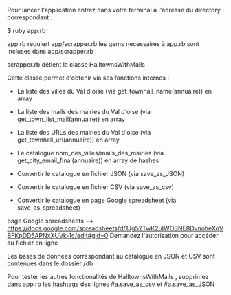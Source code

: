 Pour lancer l'application entrez dans votre terminal à l'adresse du directory correspondant :

$ ruby app.rb

app.rb requiert app/scrapper.rb
les gems necessaires à app.rb sont incluses dans app/scrapper.rb

scrapper.rb détient la classe HalltownsWithMails

Cette classe permet d'obtenir via ses fonctions internes :
 - La liste des villes du Val d'oise (via get_townhall_name(annuaire)) en array
 - La liste des mails des mairies du Val d'oise  (via get_town_list_mail(annuaire)) en array
 - La liste des URLs des mairies du Val d'oise (via get_townhall_url(annuaire)) en array
 - Le catalogue nom_des_villes/mails_des_mairies (via get_city_email_final(annuaire)) en array de   hashes

 - Convertir le catalogue en fichier JSON (via save_as_JSON)
 - Convertir le catalogue en fichier CSV (via save_as_csv)
 - Convertir le catalogue en page Google spreadsheet (via save_as_spreadsheet)

page Google spreadsheets
-->  https://docs.google.com/spreadsheets/d/1Jg52TwK2uIWOSNE8DvnoheXqVBFKpDD5APNxXUVk-1c/edit#gid=0
Demandez l'autorisation pour accéder au fichier en ligne

Les bases de données correspondant au catalogue en JSON et CSV sont contenues dans le dossier /db

Pour tester les autres fonctionalités de HalltownsWithMails , supprimez  dans app.rb les hashtags des lignes
#a.save_as_csv et #a.save_as_JSON
